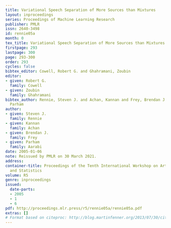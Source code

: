 ```yaml
---
title: Variational Speech Separation of More Sources than Mixtures
layout: inproceedings
series: Proceedings of Machine Learning Research
publisher: PMLR
issn: 2640-3498
id: rennie05a
month: 0
tex_title: Variational Speech Separation of More Sources than Mixtures
firstpage: 293
lastpage: 300
page: 293-300
order: 293
cycles: false
bibtex_editor: Cowell, Robert G. and Ghahramani, Zoubin
editor:
- given: Robert G.
  family: Cowell
- given: Zoubin
  family: Ghahramani
bibtex_author: Rennie, Steven J. and Achan, Kannan and Frey, Brendan J. and Aarabi,
  Parham
author:
- given: Steven J.
  family: Rennie
- given: Kannan
  family: Achan
- given: Brendan J.
  family: Frey
- given: Parham
  family: Aarabi
date: 2005-01-06
note: Reissued by PMLR on 30 March 2021.
address:
container-title: Proceedings of the Tenth International Workshop on Artificial Intelligence
  and Statistics
volume: R5
genre: inproceedings
issued:
  date-parts:
  - 2005
  - 1
  - 6
pdf: http://proceedings.mlr.press/r5/rennie05a/rennie05a.pdf
extras: []
# Format based on citeproc: http://blog.martinfenner.org/2013/07/30/citeproc-yaml-for-bibliographies/
---
```

